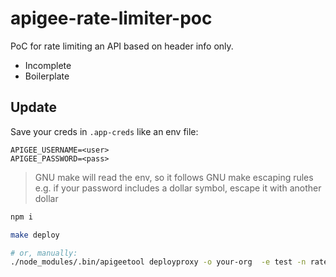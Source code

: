 # apigee-rate-limiter-poc

PoC for rate limiting an API based on header info only.

* Incomplete
* Boilerplate

## Update

Save your creds in `.app-creds` like an env file:

```env
APIGEE_USERNAME=<user>
APIGEE_PASSWORD=<pass>
```

> GNU make will read the env, so it follows GNU make escaping rules
> e.g. if your password includes a dollar symbol, escape it with
> another dollar

```bash
npm i

make deploy

# or, manually:
./node_modules/.bin/apigeetool deployproxy -o your-org  -e test -n rate-limit-poc -d .
```
